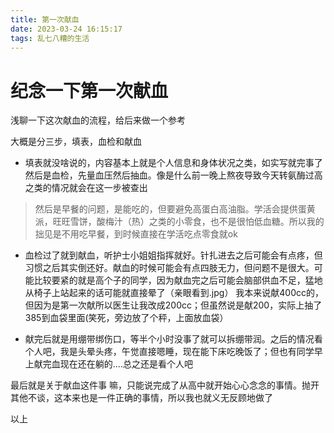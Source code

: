 ```yaml
---
title: 第一次献血
date: 2023-03-24 16:15:17
tags: 乱七八糟的生活
---
```

# 纪念一下第一次献血

浅聊一下这次献血的流程，给后来做一个参考

大概是分三步，填表，血检和献血

- 填表就没啥说的，内容基本上就是个人信息和身体状况之类，如实写就完事了
然后是血检，先量血压然后抽血。像是什么前一晚上熬夜导致今天转氨酶过高之类的情况就会在这一步被查出

> 然后是早餐的问题，是能吃的，但要避免高蛋白高油脂。学活会提供蛋黄派，旺旺雪饼，酸梅汁（热）之类的小零食，也不是很怕低血糖。所以我的拙见是不用吃早餐，到时候直接在学活吃点零食就ok

- 血检过了就到献血，听护士小姐姐指挥就好。针扎进去之后可能会有点疼，但习惯之后其实倒还好。献血的时候可能会有点四肢无力，但问题不是很大。可能比较要紧的就是高个子的同学，因为献血完之后可能会脑部供血不足，猛地从椅子上站起来的话可能就直接晕了（亲眼看到.jpg） 我本来说献400cc的，但因为是第一次献所以医生让我改成200cc；但虽然说是献200，实际上抽了385到血袋里面(笑死，旁边放了个秤，上面放血袋）

- 献完后就是用绷带绑伤口，等半个小时没事了就可以拆绷带润。之后的情况看个人吧，我是头晕头疼，午觉直接嗯睡，现在能下床吃晚饭了；但也有同学早上献完血现在还在躺的....总之还是看个人吧

最后就是关于献血这件事
嘛，只能说完成了从高中就开始心心念念的事情。抛开其他不谈，这本来也是一件正确的事情，所以我也就义无反顾地做了

以上